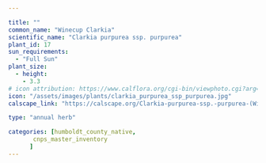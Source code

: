 ```yaml
---

title: ""
common_name: "Winecup Clarkia"
scientific_name: "Clarkia purpurea ssp. purpurea"
plant_id: 17
sun_requirements:
  - "Full Sun"
plant_size:
  - height: 
    - 3.3
# icon attribution: https://www.calflora.org/cgi-bin/viewphoto.cgi?arg=/app/up/entry/59/17824.jpg 
icon: "/assets/images/plants/clarkia_purpurea_ssp_purpurea.jpg" 
calscape_link: "https://calscape.org/Clarkia-purpurea-ssp.-purpurea-(Winecup-Clarkia)"

type: "annual herb"

categories: [humboldt_county_native,
       cnps_master_inventory
      ]
---
```



